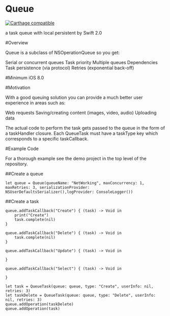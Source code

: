 # Queue
[![Carthage compatible](https://img.shields.io/badge/Carthage-compatible-4BC51D.svg?style=flat)](https://github.com/Carthage/Carthage)

a task queue with local persistent by Swift 2.0

#Overview

Queue is a subclass of NSOperationQueue so you get:

Serial or concurrent queues
Task priority
Multiple queues
Dependencies
Task persistence (via protocol)
Retries (exponential back-off)

#Minimum
iOS 8.0

#Motivation

With a good queuing solution you can provide a much better user experience in areas such as:

Web requests
Saving/creating content (images, video, audio)
Uploading data

The actual code to perform the task gets passed to the queue in the form of a taskHandler closure. Each QueueTask must have a taskType key which corresponds to a specific taskCallback.

#Example Code

For a thorough example see the demo project in the top level of the repository.

##Create a queue

```
let queue = Queue(queueName: "NetWorking", maxConcurrency: 1, maxRetries: 3, serializationProvider: NSUserDefaultsSerializer(),logProvider: ConsoleLogger())
```
##Create a task

```
queue.addTaskCallback("Create") { (task) -> Void in
    print("Create")
    task.complete(nil)
}
        
queue.addTaskCallback("Delete") { (task) -> Void in
    task.complete(nil)
}
        
queue.addTaskCallback("Update") { (task) -> Void in
            
}
        
queue.addTaskCallback("Select") { (task) -> Void in
            
}
        
let task = QueueTask(queue: queue, type: "Create", userInfo: nil, retries: 3)
let taskDelete = QueueTask(queue: queue, type: "Delete", userInfo: nil, retries: 3)
queue.addOperation(taskDelete)
queue.addOperation(task)
```
